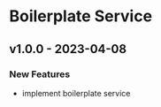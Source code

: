 # Boilerplate Service


<a name="v1.0.0"></a>
## v1.0.0 - 2023-04-08
### New Features
- implement boilerplate service


[Unreleased]: https://github.com/bagastri07/boilerplate-service/compare/v1.0.0...HEAD
